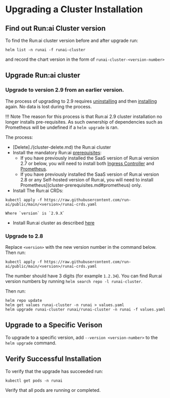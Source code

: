 
# Upgrading a Cluster Installation

## Find out Run:ai Cluster version 

To find the Run:ai cluster version before and after upgrade run:

```
helm list -n runai -f runai-cluster
```

and record the chart version in the form of `runai-cluster-<version-number>`

## Upgrade Run:ai cluster 


### Upgrade to version 2.9 from an earlier version.

The process of upgrading to 2.9 requires [uninstalling](./cluster-delete.md) and then [installing](./cluster-install.md) again. No data is lost during the process. 

!!! Note
    The reason for this process is that Run:ai 2.9 cluster installation no longer installs pre-requisites. As such ownership of dependencies such as Prometheus will be undefined if a `helm upgrade` is ran.

The process:

* [Delete]./(cluster-delete.md) the Run:ai cluster
* Install the mandatory Run:ai [prerequisites](cluster-prerequisites.md):
    * If you have previously installed the SaaS version of Run:ai version 2.7 or below, you will need to install both [Ingress Controller](cluster-prerequisites.md#ingress-controller) and [Prometheus](cluster-prerequisites.md#prometheus).
    * If you have previously installed the SaaS version of Run:ai version 2.8 or any Self-hosted version of Run:ai, you will need to install Prometheus](cluster-prerequisites.md#prometheus) only.
* Install The Run:ai CRDs:
```
kubectl apply -f https://raw.githubusercontent.com/run-ai/public/main/<version>/runai-crds.yaml
```
    Where `version` is `2.9.X`

* Install Run:ai cluster as described [here](cluster-install.md)

### Upgrade to 2.8

Replace `<version>` with the new version number in the command below. Then run: 

```
kubectl apply -f https://raw.githubusercontent.com/run-ai/public/main/<version>/runai-crds.yaml
```
The number should have 3 digits (for example `1.2.34`). You can find Run:ai version numbers by running `helm search repo -l runai-cluster`.

Then run:

```
helm repo update
helm get values runai-cluster -n runai > values.yaml
helm upgrade runai-cluster runai/runai-cluster -n runai -f values.yaml
```

## Upgrade to a Specific Verison

To upgrade to a specific version, add `--version <version-number>` to the `helm upgrade` command. 

## Verify Successful Installation

To verify that the upgrade has succeeded run:

```
kubectl get pods -n runai
```

Verify that all pods are running or completed.


